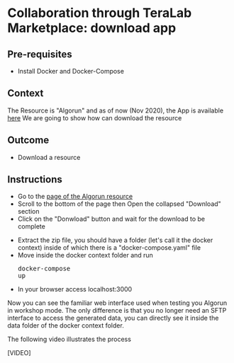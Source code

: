 
# Collaboration through TeraLab Marketplace: download app

## Pre-requisites

* Install Docker and Docker-Compose

## Context

The Resource is "Algorun" and as of now (Nov 2020), the App is available [here]()
We are going to show how can download the resource

## Outcome

* Download a resource

## Instructions

* Go to the [page of the Algorun resource]() 
* Scroll to the bottom of the page then Open the collapsed "Download" section
* Click on the "Donwload" button and wait for the download to be complete
<!-- * Extract the zip file, you should have an executable named setup.sh, run it 
* setup.sh will clone a git repository named "algorun", move inside and start the compose file "docker-compose.yaml" file -->
* Extract the zip file, you should have a folder (let's call it the docker context) inside of which there is a "docker-compose.yaml" file
* Move inside the docker context folder and run <pre>docker-compose up</pre>
* In your browser access localhost:3000

Now you can see the familiar web interface used when testing you Algorun in workshop mode. The only difference is that you no longer need an SFTP interface to access the generated data, you can directly see it inside the data folder of the docker context folder.

The following video illustrates the process

[VIDEO]



